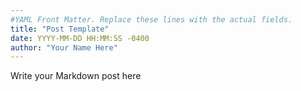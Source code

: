 ```yaml
---
#YAML Front Matter. Replace these lines with the actual fields.
title: "Post Template"
date: YYYY-MM-DD HH:MM:SS -0400
author: "Your Name Here"
---
```


Write your Markdown post here
